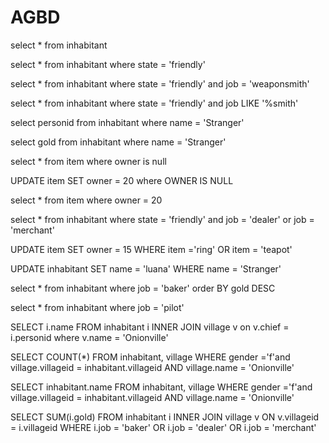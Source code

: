 # AGBD

select * from inhabitant

select * from inhabitant where state = 'friendly' 

select * from inhabitant where state = 'friendly' and job = 'weaponsmith'

select * from inhabitant where state = 'friendly' and job LIKE '%smith'

select personid from inhabitant where name = 'Stranger'

select gold from inhabitant where name = 'Stranger' 

select * from item where owner is null

UPDATE item SET owner = 20 where OWNER IS NULL

select * from item where owner = 20

select * from inhabitant where state = 'friendly' and job = 'dealer' or job = 'merchant'

UPDATE item SET owner = 15 WHERE item ='ring' OR item = 'teapot'

UPDATE inhabitant SET name = 'luana' WHERE name = 'Stranger'

select * from inhabitant where job = 'baker' order BY gold DESC

select * from inhabitant where job = 'pilot'

SELECT i.name FROM inhabitant i INNER JOIN village v on v.chief = i.personid 
where v.name = 'Onionville'

SELECT COUNT(*) FROM inhabitant, village WHERE gender ='f'and village.villageid = inhabitant.villageid AND village.name = 'Onionville'

SELECT inhabitant.name FROM inhabitant, village WHERE gender ='f'and village.villageid = inhabitant.villageid AND village.name = 'Onionville'

SELECT SUM(i.gold) FROM inhabitant i INNER JOIN village v ON v.villageid = i.villageid WHERE i.job = 'baker' OR i.job = 'dealer' OR i.job = 'merchant'
